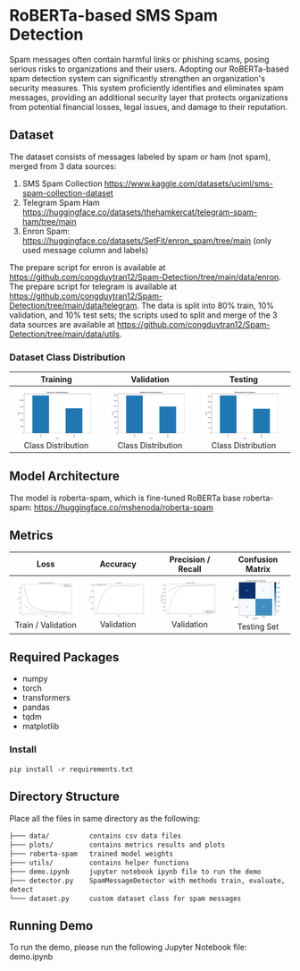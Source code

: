 # RoBERTa-based SMS Spam Detection
Spam messages often contain harmful links or phishing scams, posing serious risks to organizations and their users. Adopting our RoBERTa-based spam detection system can significantly strengthen an organization's security measures. This system proficiently identifies and eliminates spam messages, providing an additional security layer that protects organizations from potential financial losses, legal issues, and damage to their reputation.

## Dataset
The dataset consists of messages labeled by spam or ham (not spam), merged from 3 data sources:
1.	SMS Spam Collection https://www.kaggle.com/datasets/uciml/sms-spam-collection-dataset
2.	Telegram Spam Ham https://huggingface.co/datasets/thehamkercat/telegram-spam-ham/tree/main
3.	Enron Spam:  https://huggingface.co/datasets/SetFit/enron_spam/tree/main (only used message column and labels)

The prepare script for enron is available at https://github.com/congduytran12/Spam-Detection/tree/main/data/enron.
The prepare script for telegram is available at https://github.com/congduytran12/Spam-Detection/tree/main/data/telegram.
The data is split into 80% train, 10% validation, and 10% test sets; the scripts used to split and merge of the 3 data sources are available at https://github.com/congduytran12/Spam-Detection/tree/main/data/utils.

### Dataset Class Distribution

Training    |  Validation     |  Testing           
:-------------------------:|:-------------------------:|:-------------------------: 
![](plots/train_set_distribution.jpg "Train / Validation Loss") Class Distribution | ![](plots/val_set_distribution.jpg "Class Distribution") Class Distribution | ![](plots/test_set_distribution.jpg "Class Distribution")  Class Distribution


## Model Architecture
The model is roberta-spam, which is fine-tuned RoBERTa base 
roberta-spam: https://huggingface.co/mshenoda/roberta-spam

## Metrics
Loss    |  Accuracy      |  Precision / Recall     |    Confusion Matrix          
:-------------------------:|:-------------------------:|:-------------------------:|:-------------------------: 
![](plots/train_validation_loss.jpg "Train / Validation Loss") Train / Validation | ![](plots/validation_accuracy.jpg "Validation Accuracy") Validation | ![](plots/validation_precision_recall.jpg "Validation Precision / Recall")  Validation | ![](plots/confusion_matrix.png "confusion_matrix")  Testing Set

## Required Packages
- numpy
- torch
- transformers
- pandas
- tqdm
- matplotlib


### Install
```
pip install -r requirements.txt
```

## Directory Structure
Place all the files in same directory as the following:
```
├─── data/          contains csv data files
├─── plots/         contains metrics results and plots   
├─── roberta-spam   trained model weights 
├─── utils/         contains helper functions
├─── demo.ipynb     jupyter notebook ipynb file to run the demo 
├─── detector.py    SpamMessageDetector with methods train, evaluate, detect 
└─── dataset.py     custom dataset class for spam messages
```

## Running Demo
To run the demo, please run the following Jupyter Notebook file: demo.ipynb


